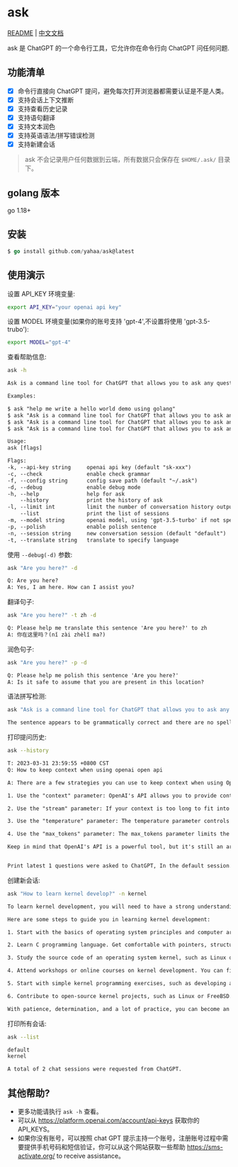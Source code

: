 # ask
[README](README.md) | [中文文档](README_zh.md)

ask 是 ChatGPT 的一个命令行工具，它允许你在命令行向 ChatGPT 问任何问题.

## 功能清单
- [x] 命令行直接向 ChatGPT 提问，避免每次打开浏览器都需要认证是不是人类。
- [x] 支持会话上下文推断
- [x] 支持查看历史记录
- [x] 支持语句翻译
- [x] 支持文本润色
- [x] 支持英语语法/拼写错误检测
- [x] 支持新建会话

> ask 不会记录用户任何数据到云端，所有数据只会保存在 `$HOME/.ask/` 目录下。

## golang 版本
go 1.18+

## 安装
```go
$ go install github.com/yahaa/ask@latest
```
## 使用演示

设置 API_KEY 环境变量:
```bash
export API_KEY="your openai api key"
```

设置 MODEL 环境变量(如果你的账号支持 'gpt-4',不设置将使用 'gpt-3.5-trubo'):
```bash
export MODEL="gpt-4"
```


查看帮助信息:
```bash
ask -h 
```
  ```txt                                                                                
Ask is a command line tool for ChatGPT that allows you to ask any question.

Examples:

$ ask "help me write a hello world demo using golang"
$ ask "Ask is a command line tool for ChatGPT that allows you to ask any question." -t zh
$ ask "Ask is a command line tool for ChatGPT that allows you to ask any question." -p
$ ask "Ask is a command line tool for ChatGPT that allows you to ask any question." -c

Usage:
  ask [flags]

Flags:
  -k, --api-key string     openai api key (default "sk-xxx")
  -c, --check              enable check grammar
  -f, --config string      config save path (default "~/.ask")
  -d, --debug              enable debug mode
  -h, --help               help for ask
      --history            print the history of ask
  -l, --limit int          limit the number of conversation history output (default 3)
      --list               print the list of sessions
  -m, --model string       openai model, using 'gpt-3.5-turbo' if not specified (default "gpt-4")
  -p, --polish             enable polish sentence
  -n, --session string     new conversation session (default "default")
  -t, --translate string   translate to specify language

  ```



使用 `--debug(-d)` 参数:
```bash
ask "Are you here?" -d
```
  ```txt
Q: Are you here?
A: Yes, I am here. How can I assist you?
  ```


翻译句子:
```bash
ask "Are you here?" -t zh -d
```
  ```txt
Q: Please help me translate this sentence 'Are you here?' to zh
A: 你在这里吗？(nǐ zài zhèlǐ ma?)
  ```
 润色句子:
```bash
ask "Are you here?" -p -d
```
```txt
Q: Please help me polish this sentence 'Are you here?'
A: Is it safe to assume that you are present in this location?
```

语法拼写检测:
```bash
ask "Ask is a command line tool for ChatGPT that allows you to ask any question." -c
```
  ```txt
The sentence appears to be grammatically correct and there are no spelling errors. However, there is a minor issue with clarity in using "Ask" as a proper noun. It may be more clear to write "The 'Ask' tool is a command line tool for ChatGPT that allows you to ask any question."
  ```

打印提问历史:
```bash
ask --history
```
```txt
T: 2023-03-31 23:59:55 +0800 CST
Q: How to keep context when using openai open api

A: There are a few strategies you can use to keep context when using OpenAI's API:

1. Use the "context" parameter: OpenAI's API allows you to provide context by passing in a string of text as the "context" parameter. This tells the model what information it should use to generate its response. Make sure to provide as much relevant context as possible to get the best results.

2. Use the "stream" parameter: If your context is too long to fit into a single API request, you can use the "stream" parameter to provide it in chunks. This allows you to maintain a continuous context throughout multiple requests.

3. Use the "temperature" parameter: The temperature parameter controls the randomness of the model's responses. By setting a lower temperature, the model will generate responses that are more predictable and closely related to the provided context.

4. Use the "max_tokens" parameter: The max_tokens parameter limits the number of tokens the model will generate for its response. By setting a higher max_tokens value, the model can generate longer, more detailed responses that are still closely related to the provided context.

Keep in mind that OpenAI's API is a powerful tool, but it's still an artificial intelligence system that relies on statistical patterns in large amounts of data. It may not always provide the exact response you're looking for, but by providing relevant context and fine-tuning your parameters, you can increase your chances of getting a useful and accurate response from the model.


Print latest 1 questions were asked to ChatGPT, In the default session.

```
创建新会话:
```bash
ask "How to learn kernel develop?" -n kernel
```
```txt
To learn kernel development, you will need to have a strong understanding of the C programming language, as well as knowledge of computer architecture and operating system principles.

Here are some steps to guide you in learning kernel development:

1. Start with the basics of operating system principles and computer architecture. You can find online resources, such as books and video tutorials, to start learning this.

2. Learn C programming language. Get comfortable with pointers, structures, memory management, and other fundamental concepts.

3. Study the source code of an operating system kernel, such as Linux or FreeBSD. It will help you understand how operating system components work together.

4. Attend workshops or online courses on kernel development. You can find many resources provided by universities, open-source communities, and technology companies.

5. Start with simple kernel programming exercises, such as developing a device driver or system call. It will help you become more familiar with kernel programming concepts.

6. Contribute to open-source kernel projects, such as Linux or FreeBSD. This will help you learn from experienced developers and gain more practical experience.

With patience, determination, and a lot of practice, you can become an accomplished kernel developer.
```
打印所有会话:
```bash
ask --list
```
```txt
default
kernel

A total of 2 chat sessions were requested from ChatGPT.
```

## 其他帮助?


* 更多功能请执行 `ask -h` 查看。
* 可以从 https://platform.openai.com/account/api-keys 获取你的 API_KEYS。
* 如果你没有账号，可以按照 chat GPT 提示主持一个账号，注册账号过程中需要提供手机号码和短信验证，你可以从这个网站获取一些帮助 https://sms-activate.org/ to receive assistance。
